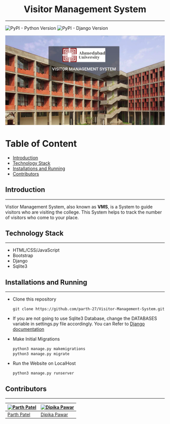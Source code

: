 <h1 align = "center">
    Visitor Management System
</h1>

---

<img alt="PyPI - Python Version" src="https://img.shields.io/badge/python%20vesion-3.8.2-green"> <img alt="PyPI - Django Version" src="https://img.shields.io/badge/django%20version-3.0.6-blue">

<p>
<img src = "VMS.png">
</p>

<h1>Table of Content</h1>

- [Introduction](#introduction)
- [Technology Stack](#technology-stack)
- [Installations and Running](#installations-and-running)
- [Contributors](#contributors)



## Introduction

---

Vistior Management System, also known as <strong>VMS</strong>, is a System to guide visitors who are visiting the college.
This System helps to track the number of visitors who come to your place.

## Technology Stack

---

- HTML/CSS/JavaScript
- Bootstrap
- Django
- Sqlite3

## Installations and Running

---

- Clone this repository

  ```
  git clone https://github.com/parth-27/Visitor-Management-System.git
  ```

- If you are not going to use Sqlite3 Database, change the DATABASES variable in settings.py file accordingly. You can Refer to [Django documentation](https://docs.djangoproject.com/en/3.0/ref/databases/)

- Make Initial Migrations

  ```
  python3 manage.py makemigrations
  python3 manage.py migrate
  ```

- Run the Website on LocalHost
  ```
  python3 manage.py runserver
  ```

## Contributors

---

| [![Parth Patel](https://avatars3.githubusercontent.com/u/54990846?s=460&u=5747a950e2be8347631fce1c2a57a9cf356f6746&v=4)](https://github.com/parth-27) | [![Dipika Pawar](https://avatars1.githubusercontent.com/u/55924136?s=460&u=65b79bfc828325fb8d441a1d6c9fcc3adce32c8c&v=4)](https://github.com/DipikaPawar12) |
| ----------------------------------------------------------------------------------------------------------------------------------------------------- | ----------------------------------------------------------------------------------------------------------------------------------------------------------- |
| [Parth Patel](https://github.com/parth-27)                                                                                                            | [Dipika Pawar](https://github.com/DipikaPawar12)                                                                                                            |
